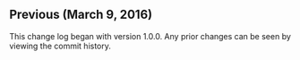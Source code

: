 ## Previous (March 9, 2016)

This change log began with version 1.0.0. Any prior changes can be seen by viewing
the commit history.
